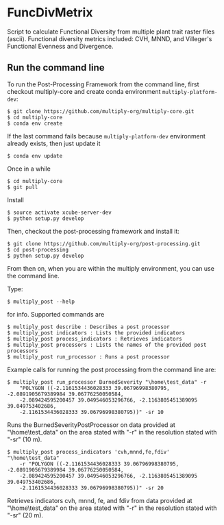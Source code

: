 # FuncDivMetrix

Script to calculate Functional Diversity from multiple plant trait raster files (ascii).
Functional diversity metrics included: CVH, MNND, and Villeger's Functional Evenness and Divergence.

## Run the command line

To run the Post-Processing Framework from the command line, first checkout multiply-core and create conda environment
`multiply-platform-dev`:

    $ git clone https://github.com/multiply-org/multiply-core.git
    $ cd multiply-core
    $ conda env create

If the last command fails because `multiply-platform-dev` environment already exists, then just update it

    $ conda env update

Once in a while

    $ cd multiply-core
    $ git pull

Install

    $ source activate xcube-server-dev
    $ python setup.py develop

Then, checkout the post-processing framework and install it:

    $ git clone https://github.com/multiply-org/post-processing.git
    $ cd post-processing
    $ python setup.py develop

From then on, when you are within the multiply environment, you can use the command line.

Type:

    $ multiply_post --help

for info. Supported commands are

    $ multiply_post describe : Describes a post processor
    $ multiply_post indicators : Lists the provided indicators
    $ multiply_post process_indicators : Retrieves indicators
    $ multiply_post processors : Lists the names of the provided post processors
    $ multiply_post run_processor : Runs a post processor

Example calls for running the post processing from the command line are:

    $ multiply_post run_processor BurnedSeverity "\home\test_data" -r
        "POLYGON ((-2.1161534436028333 39.06796998380795, -2.0891905679389984 39.06776250050584,
        -2.089424595200457 39.049546053296766, -2.1163805451389095 39.049753402686,
        -2.1161534436028333 39.06796998380795))" -sr 10

Runs the BurnedSeverityPostProcessor on data provided at "\home\test_data" on the area stated with "-r" in
the resolution stated with "-sr" (10 m).

    $ multiply_post process_indicators 'cvh,mnnd,fe,fdiv' "\home\test_data"
        -r "POLYGON ((-2.1161534436028333 39.06796998380795, -2.0891905679389984 39.06776250050584,
        -2.089424595200457 39.049546053296766, -2.1163805451389095 39.049753402686,
        -2.1161534436028333 39.06796998380795))" -sr 20

Retrieves indicators cvh, mnnd, fe, and fdiv from data provided at "\home\test_data" on the area stated with "-r" in
the resolution stated with "-sr" (20 m).
